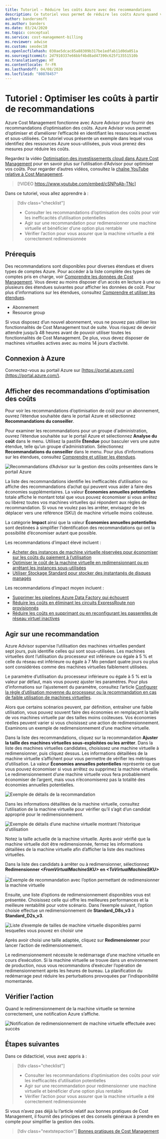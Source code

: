 ```yaml
---
title: Tutoriel – Réduire les coûts Azure avec des recommandations
description: Ce tutoriel vous permet de réduire les coûts Azure quand vous agissez sur les recommandations d’optimisation.
author: bandersmsft
ms.author: banders
ms.date: 03/24/2020
ms.topic: conceptual
ms.service: cost-management-billing
ms.reviewer: adwise
ms.custom: seodec18
ms.openlocfilehash: 030ae5dcac85a88309b317be1edfab11d0da051a
ms.sourcegitcommit: 2d7910337e66bbf4bd8ad47390c625f13551510b
ms.translationtype: HT
ms.contentlocale: fr-FR
ms.lasthandoff: 04/08/2020
ms.locfileid: "80878457"
---
```

# <a name="tutorial-optimize-costs-from-recommendations"></a>Tutoriel : Optimiser les coûts à partir de recommandations

Azure Cost Management fonctionne avec Azure Advisor pour fournir des recommandations d’optimisation des coûts. Azure Advisor vous permet d’optimiser et d’améliorer l’efficacité en identifiant les ressources inactives et sous-utilisées. Ce tutoriel vous présente un exemple dans lequel vous identifiez des ressources Azure sous-utilisées, puis vous prenez des mesures pour réduire les coûts.

Regardez la vidéo [Optimisation des investissements cloud dans Azure Cost Management](https://www.youtube.com/watch?v=cSNPoAb-TNc) pour en savoir plus sur l’utilisation d’Advisor pour optimiser vos coûts. Pour regarder d’autres vidéos, consultez la [chaîne YouTube relative à Cost Management](https://www.youtube.com/c/AzureCostManagement).

>[!VIDEO https://www.youtube.com/embed/cSNPoAb-TNc]

Dans ce tutoriel, vous allez apprendre à :

> [!div class="checklist"]
> * Consulter les recommandations d’optimisation des coûts pour voir les inefficacités d’utilisation potentielles
> * Agir sur une recommandation pour redimensionner une machine virtuelle et bénéficier d’une option plus rentable
> * Vérifier l’action pour vous assurer que la machine virtuelle a été correctement redimensionnée

## <a name="prerequisites"></a>Prérequis
Des recommandations sont disponibles pour diverses étendues et divers types de comptes Azure. Pour accéder à la liste complète des types de comptes pris en charge, voir [Comprendre les données de Cost Management](understand-cost-mgt-data.md). Vous devez au moins disposer d’un accès en lecture à une ou plusieurs des étendues suivantes pour afficher les données de coût. Pour plus d’informations sur les étendues, consultez [Comprendre et utiliser les étendues](understand-work-scopes.md).

- Abonnement
- Resource group

Si vous disposez d’un nouvel abonnement, vous ne pouvez pas utiliser les fonctionnalités de Cost Management tout de suite. Vous risquez de devoir attendre jusqu’à 48 heures avant de pouvoir utiliser toutes les fonctionnalités de Cost Management. De plus, vous devez disposer de machines virtuelles actives avec au moins 14 jours d’activité.

## <a name="sign-in-to-azure"></a>Connexion à Azure
Connectez-vous au portail Azure sur [https://portal.azure.com](https://portal.azure.com/).

## <a name="view-cost-optimization-recommendations"></a>Afficher des recommandations d’optimisation des coûts

Pour voir les recommandations d’optimisation de coût pour un abonnement, ouvrez l’étendue souhaitée dans le portail Azure et sélectionnez **Recommandations du conseiller**.

Pour examiner les recommandations pour un groupe d'administration, ouvrez l’étendue souhaitée sur le portail Azure et sélectionnez **Analyse du coût** dans le menu. Utilisez la pastille **Étendue** pour basculer vers une autre étendue, telle qu’un groupe d’administration. Sélectionnez **Recommandations du conseiller** dans le menu. Pour plus d’informations sur les étendues, consultez [Comprendre et utiliser les étendues](understand-work-scopes.md).

![Recommandations d’Advisor sur la gestion des coûts présentées dans le portail Azure](./media/tutorial-acm-opt-recommendations/advisor-recommendations.png)

La liste des recommandations identifie les inefficacités d’utilisation ou affiche des recommandations d’achat qui peuvent vous aider à faire des économies supplémentaires. La valeur **Économies annuelles potentielles** totale affiche le montant total que vous pouvez économiser si vous arrêtez ou libérez toutes vos machines virtuelles qui répondent aux règles de recommandation. Si vous ne voulez pas les arrêter, envisagez de les déplacer vers une référence (SKU) de machine virtuelle moins coûteuse.

La catégorie **Impact** ainsi que la valeur **Économies annuelles potentielles** sont destinées à simplifier l’identification des recommandations qui ont la possibilité d’économiser autant que possible.

Les recommandations d’impact élevé incluent :
- [Acheter des instances de machine virtuelle réservées pour économiser sur les coûts du paiement à l’utilisation](../../advisor/advisor-cost-recommendations.md#buy-reserved-virtual-machine-instances-to-save-money-over-pay-as-you-go-costs)
- [Optimiser le coût de la machine virtuelle en redimensionnant ou en arrêtant les instances sous-utilisées](../../advisor/advisor-cost-recommendations.md#optimize-virtual-machine-spend-by-resizing-or-shutting-down-underutilized-instances)
- [Utiliser Stockage Standard pour stocker des instantanés de disques managés](../../advisor/advisor-cost-recommendations.md#use-standard-snapshots-for-managed-disks)

Les recommandations d’impact moyen incluent :
- [Supprimer les pipelines Azure Data Factory qui échouent](../../advisor/advisor-cost-recommendations.md#delete-azure-data-factory-pipelines-that-are-failing)
- [Réduire les coûts en éliminant les circuits ExpressRoute non provisionnés](../../advisor/advisor-cost-recommendations.md#reduce-costs-by-eliminating-unprovisioned-expressroute-circuits)
- [Réduire les coûts en supprimant ou en reconfigurant les passerelles de réseau virtuel inactives](../../advisor/advisor-cost-recommendations.md#reduce-costs-by-deleting-or-reconfiguring-idle-virtual-network-gateways)

## <a name="act-on-a-recommendation"></a>Agir sur une recommandation

Azure Advisor supervise l’utilisation des machines virtuelles pendant sept jours, puis identifie celles qui sont sous-utilisées. Les machines virtuelles dont l’utilisation du processeur est inférieure ou égale à 5 % et celle du réseau est inférieure ou égale à 7 Mo pendant quatre jours ou plus sont considérées comme des machines virtuelles faiblement utilisées.

Le paramètre d’utilisation du processeur inférieure ou égale à 5 % est la valeur par défaut, mais vous pouvez ajuster les paramètres. Pour plus d’informations sur l’ajustement du paramètre, consultez l’article [Configurer la règle d’utilisation moyenne du processeur ou la recommandation en cas de faible utilisation de machines virtuelles](../../advisor/advisor-get-started.md#configure-low-usage-vm-recommendation).

Alors que certains scénarios peuvent, par définition, entraîner une faible utilisation, vous pouvez souvent faire des économies en remplaçant la taille de vos machines virtuelle par des tailles moins coûteuses. Vos économies réelles peuvent varier si vous choisissez une action de redimensionnement. Examinons un exemple de redimensionnement d’une machine virtuelle.

Dans la liste des recommandations, cliquez sur la recommandation **Ajuster la taille des machines virtuelles sous-exploitées ou les arrêter**. Dans la liste des machines virtuelles candidates, choisissez une machine virtuelle à redimensionner, puis cliquez dessus. Les informations détaillées de la machine virtuelle s’affichent pour vous permettre de vérifier les métriques d’utilisation. La valeur **Économies annuelles potentielles** représente ce que vous pouvez économiser si vous arrêtez ou supprimez la machine virtuelle. Le redimensionnement d’une machine virtuelle vous fera probablement économiser de l’argent, mais vous n’économiserez pas la totalité des économies annuelles potentielles.

![Exemple de détails de la recommandation](./media/tutorial-acm-opt-recommendations/recommendation-details.png)

Dans les informations détaillées de la machine virtuelle, consultez l’utilisation de la machine virtuelle pour vérifier qu’il s’agit d’un candidat approprié pour le redimensionnement.

![Exemple de détails d’une machine virtuelle montrant l’historique d’utilisation](./media/tutorial-acm-opt-recommendations/vm-details.png)

Notez la taille actuelle de la machine virtuelle. Après avoir vérifié que la machine virtuelle doit être redimensionnée, fermez les informations détaillées de la machine virtuelle afin d’afficher la liste des machines virtuelles.

Dans la liste des candidats à arrêter ou à redimensionner, sélectionnez **Redimensionner _&lt;FromVirtualMachineSKU&gt;_ en _&lt;ToVirtualMachineSKU&gt;_** .
![Exemple de recommandation avec l’option permettant de redimensionner la machine virtuelle](./media/tutorial-acm-opt-recommendations/resize-vm.png)

Ensuite, une liste d’options de redimensionnement disponibles vous est présentée. Choisissez celle qui offre les meilleures performances et la meilleure rentabilité pour votre scénario. Dans l’exemple suivant, l’option choisie effectue un redimensionnement de **Standard_D8s_v3** à **Standard_D2s_v3**.

![Liste d’exemple de tailles de machine virtuelle disponibles parmi lesquelles vous pouvez en choisir une](./media/tutorial-acm-opt-recommendations/choose-size.png)

Après avoir choisi une taille adaptée, cliquez sur **Redimensionner** pour lancer l’action de redimensionnement.

Le redimensionnement nécessite le redémarrage d’une machine virtuelle en cours d’exécution. Si la machine virtuelle se trouve dans un environnement de production, nous vous recommandons d’exécuter l’opération de redimensionnement après les heures de bureau. La planification du redémarrage peut réduire les perturbations provoquées par l’indisponibilité momentanée.

## <a name="verify-the-action"></a>Vérifier l’action

Quand le redimensionnement de la machine virtuelle se termine correctement, une notification Azure s’affiche.

![Notification de redimensionnement de machine virtuelle effectuée avec succès](./media/tutorial-acm-opt-recommendations/resized-notification.png)

## <a name="next-steps"></a>Étapes suivantes

Dans ce didacticiel, vous avez appris à :

> [!div class="checklist"]
> * Consulter les recommandations d’optimisation des coûts pour voir les inefficacités d’utilisation potentielles
> * Agir sur une recommandation pour redimensionner une machine virtuelle et bénéficier d’une option plus rentable
> * Vérifier l’action pour vous assurer que la machine virtuelle a été correctement redimensionnée

Si vous n’avez pas déjà lu l’article relatif aux bonnes pratiques de Cost Management, il fournit des principes et des conseils généraux à prendre en compte pour simplifier la gestion des coûts.

> [!div class="nextstepaction"]
> [Bonnes pratiques de Cost Management](cost-mgt-best-practices.md)
